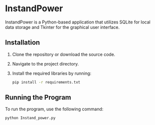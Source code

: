 # InstandPower

InstandPower is a Python-based application that utilizes SQLite for local data storage and Tkinter for the graphical user interface.

## Installation

1. Clone the repository or download the source code.
2. Navigate to the project directory.
3. Install the required libraries by running:

    ```sh
    pip install -r requirements.txt
    ```

## Running the Program

To run the program, use the following command:

```sh
python Instand_power.py
```

